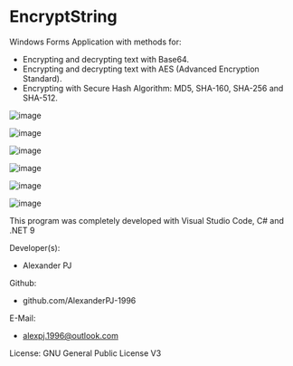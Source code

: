 # EncryptString
Windows Forms Application with methods for:

- Encrypting and decrypting text with Base64.
- Encrypting and decrypting text with AES (Advanced Encryption Standard).
- Encrypting with Secure Hash Algorithm: MD5, SHA-160, SHA-256 and SHA-512.


![image](https://github.com/user-attachments/assets/918395c3-d1bb-46a2-b395-bac57fa0da21)

![image](https://github.com/user-attachments/assets/b7ff2e0e-a604-4d97-8a65-8122153a1647)

![image](https://github.com/user-attachments/assets/66225a3d-b6da-439c-81ce-2a79c245b942)

![image](https://github.com/user-attachments/assets/b99a750b-6b72-41a6-b2a5-4dc5e00e1ea5)

![image](https://github.com/user-attachments/assets/1ae18701-3dfe-4278-91c9-637075eea77d)

![image](https://github.com/user-attachments/assets/38a5c968-e71f-4840-95a3-bdc0297a05d5)

This program was completely developed with Visual Studio Code, C# and .NET 9

Developer(s):
- Alexander PJ

Github:
- github.com/AlexanderPJ-1996

E-Mail:
- alexpj.1996@outlook.com

License: GNU General Public License V3
